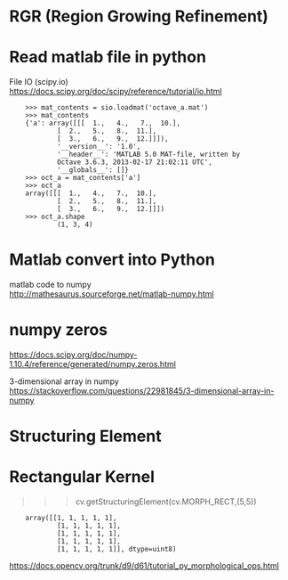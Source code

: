 # RGR (Region Growing Refinement)   

# Read matlab file in python   
File IO (scipy.io)    
https://docs.scipy.org/doc/scipy/reference/tutorial/io.html    

        >>> mat_contents = sio.loadmat('octave_a.mat')
        >>> mat_contents
        {'a': array([[[  1.,   4.,   7.,  10.],
                [  2.,   5.,   8.,  11.],
                [  3.,   6.,   9.,  12.]]]),
                '__version__': '1.0',
                '__header__': 'MATLAB 5.0 MAT-file, written by
                Octave 3.6.3, 2013-02-17 21:02:11 UTC',
                '__globals__': []}
        >>> oct_a = mat_contents['a']
        >>> oct_a
        array([[[  1.,   4.,   7.,  10.],
                [  2.,   5.,   8.,  11.],
                [  3.,   6.,   9.,  12.]]])
        >>> oct_a.shape
                (1, 3, 4)



# Matlab convert into Python   
matlab code to numpy    
http://mathesaurus.sourceforge.net/matlab-numpy.html   

# numpy zeros
https://docs.scipy.org/doc/numpy-1.10.4/reference/generated/numpy.zeros.html  

3-dimensional array in numpy    
https://stackoverflow.com/questions/22981845/3-dimensional-array-in-numpy   

# Structuring Element    
# Rectangular Kernel
>>> cv.getStructuringElement(cv.MORPH_RECT,(5,5))     

        array([[1, 1, 1, 1, 1],
                [1, 1, 1, 1, 1],
                [1, 1, 1, 1, 1],
                [1, 1, 1, 1, 1],
                [1, 1, 1, 1, 1]], dtype=uint8)

https://docs.opencv.org/trunk/d9/d61/tutorial_py_morphological_ops.html
 
